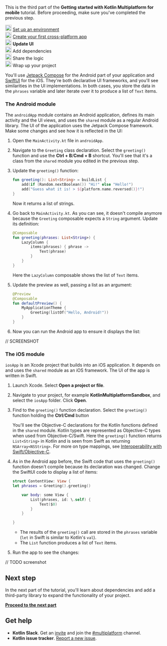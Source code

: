 [//]: # (title: Update UI)

<microformat>
    <p>This is the third part of the <strong>Getting started with Kotlin Multiplatform for mobile</strong> tutorial. Before proceeding, make sure you've completed the previous step.</p>
    <p><img src="icon-1-done.svg" width="20" alt="First step"/> <a href="multiplatform-mobile-setup.md">Set up an environment</a><br/>
       <img src="icon-2-done.svg" width="20" alt="Second step"/> <a href="multiplatform-mobile-create-first-app.md">Create your first cross-platform app</a><br/>
       <img src="icon-3.svg" width="20" alt="Third step"/> <strong>Update UI</strong><br/>       
       <img src="icon-4-todo.svg" width="20" alt="Fourth step"/> Add dependencies<br/>
       <img src="icon-5-todo.svg" width="20" alt="Fifth step"/> Share the logic<br/>
       <img src="icon-6-todo.svg" width="20" alt="Sixth step"/> Wrap up your project</p>
</microformat>

You'll use [Jetpack Compose](https://developer.android.com/jetpack/compose) for the Android part of your application
and [SwiftUI](https://developer.apple.com/xcode/swiftui/) for the iOS. They're both declarative UI frameworks,
and you'll see similarities in the UI implementations. In both cases,
you store the data in the `phrases` variable and later iterate over it to produce a list of `Text` items.

### The Android module

The `androidApp` module contains an Android application, defines its main activity and the UI views, and uses the
`shared` module as a regular Android library. The UI of the application uses the Jetpack Compose framework.
Make some changes and see how it is reflected in the UI:

1. Open the `MainActivity.kt` file in `androidApp`.
2. Navigate to the `Greeting` class declaration. Select the `greeting()` function and use the **Ctrl + B**/**Cmd + B** shortcut.
   You'll see that it's a class from the `shared` module you edited in the previous step.
3. Update the `greeting()` function:

    ```kotlin
    fun greeting(): List<String> = buildList {
        add(if (Random.nextBoolean()) "Hi!" else "Hello!")
        add("Guess what it is! > ${platform.name.reversed()}!")
    }
    ```

   Now it returns a list of strings.

4. Go back to `MainActivity.kt`. As you can see, it doesn't compile anymore because the `Greeting` composable
   expects a `String` argument. Update its definition:

   ```kotlin
   @Composable
   fun greeting(phrases: List<String>) {
       LazyColumn { 
           items(phrases) { phrase -> 
               Text(phrase)
           }
       }
   }
   ```

   Here the `LazyColumn` composable shows the list of `Text` items.

5. Update the preview as well, passing a list as an argument:
   ```kotlin
   @Preview
   @Composable
   fun defaultPreview() {
       MyApplicationTheme {
           Greeting(listOf("Hello, Android!"))
       }
   }
   ```

6. Now you can run the Android app to ensure it displays the list:

// SCREENSHOT

### The iOS module

`iosApp` is an Xcode project that builds into an iOS application. It depends on and uses the `shared` module as an iOS
framework. The UI of the app is written in Swift.

1. Launch Xcode. Select **Open a project or file**.
2. Navigate to your project, for example **KotlinMultiplatformSandbox**, and select the `iosApp` folder. Click **Open**.
3. Find to the `greeting()` function declaration. Select the `greeting()` function holding the **Ctrl**/**Cmd** button

   You'll see the Objective-C declarations for the Kotlin functions defined in the `shared` module. Kotlin types are
   represented as Objective-C types when used from Objective-C/Swift. Here the `greeting()` function
   returns `List<String>` in Kotlin and is seen from Swift as returning `NSArray<NSString>`. For more on type mappings,
   see [Interoperability with Swift/Objective-C](native-objc-interop.md).

4. As in the Android app before, the Swift code that uses the `greeting()` function doesn't compile
   because its declaration was changed. Change the SwiftUI code to display a list of items:

   ```Swift
   struct ContentView: View {
   let phrases = Greeting().greeting()
   
       var body: some View {
           List(phrases, id: \.self) {
               Text($0)
           }
       }
   
   }
   ```

    * The results of the `greeting()` call are stored in the `phrases` variable (`let` in Swift is similar to Kotlin's `val`).
    * The `List` function produces a list of `Text` items.

5. Run the app to see the changes:

// TODO screenshot

## Next step

In the next part of the tutorial, you'll learn about dependencies and add a third-party library to expand
the functionality of your project.

**[Proceed to the next part](multiplatform-mobile-dependencies.md)**

## Get help

* **Kotlin Slack**. Get an [invite](https://surveys.jetbrains.com/s3/kotlin-slack-sign-up) and join
  the [#multiplatform](https://kotlinlang.slack.com/archives/C3PQML5NU) channel.
* **Kotlin issue tracker**. [Report a new issue](https://youtrack.jetbrains.com/newIssue?project=KT).
